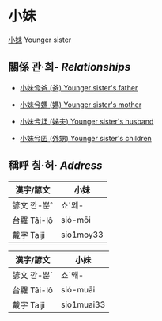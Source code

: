 # 小妹
[小妹](members/member1.md)
Younger sister

## 關係 관·희- _Relationships_

- [小妹兮爸 (爸) Younger sister's father](member2.md)

- [小妹兮媽 (媽) Younger sister's mother](member3.md)

- [小妹兮尪 (姊夫) Younger sister's husband](member23.md)

- [小妹兮囝 (外甥) Younger sister's children](member25.md)



## 稱呼 칑·허· _Address_

漢字/諺文 | 小妹
--- | ---
諺文 깐-뿐ˆ | 쇼ˊᄆᆀ-
台羅 Tâi-lô | sió-mōi
戴字 Taiji | sio1moy33


漢字/諺文 | 小妹
--- | ---
諺文 깐-뿐ˆ | 쇼ˊ뫠-
台羅 Tâi-lô | sió-muāi
戴字 Taiji | sio1muai33


